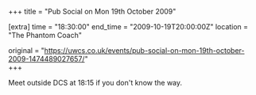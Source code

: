 +++
title = "Pub Social on Mon 19th October 2009"

[extra]
time = "18:30:00"
end_time = "2009-10-19T20:00:00Z"
location = "The Phantom Coach"

original = "https://uwcs.co.uk/events/pub-social-on-mon-19th-october-2009-1474489027657/"    
+++

Meet outside DCS at 18:15 if you don't know the way.

